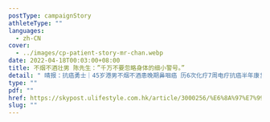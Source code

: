 ```yaml
---
postType: campaignStory
athleteType: ""
languages:
  - zh-CN
cover:
  - ../images/cp-patient-story-mr-chan.webp
date: 2022-04-18T00:03:00+08:00
title: 不烟不酒壮男 陈先生：”千万不要忽略身体的细小警号。”
detail: " 晴报：抗癌勇士｜45岁港男不烟不酒患晚期鼻咽癌 历6次化疗7周电疗抗癌半年康复｜附鼻咽癌5大先兆"
type: ""
pdf: ""
href: https://skypost.ulifestyle.com.hk/article/3000256/%E6%8A%97%E7%99%8C%E5%8B%87%E5%A3%AB%EF%BD%9C45%E6%AD%B2%E6%B8%AF%E7%94%B7%E4%B8%8D%E7%85%99%E4%B8%8D%E9%85%92%E6%82%A3%E6%99%9A%E6%9C%9F%E9%BC%BB%E5%92%BD%E7%99%8C%20%20%20%20%E6%AD%B76%E6%AC%A1%E5%8C%96%E7%99%827%E5%91%A8%E9%9B%BB%E7%99%82%E6%8A%97%E7%99%8C%E5%8D%8A%E5%B9%B4%E5%BA%B7%E5%BE%A9%EF%BD%9C%E9%99%84%E9%BC%BB%E5%92%BD%E7%99%8C5%E5%A4%A7%E5%85%88%E5%85%86
slug: ""
---
```

